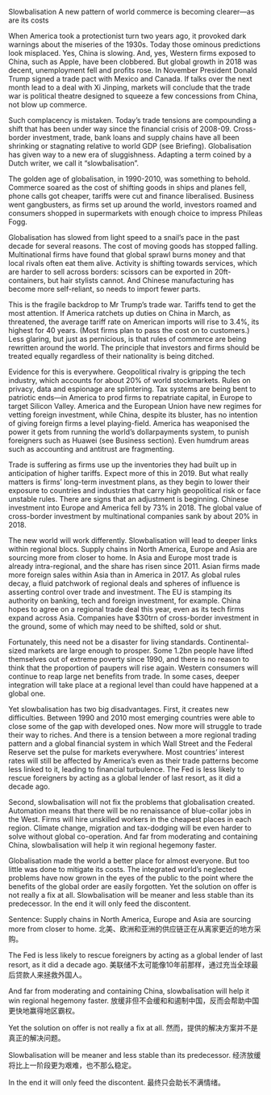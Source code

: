 Slowbalisation
A new pattern of world commerce is becoming clearer—as are its costs

When America took a protectionist turn two years ago, it provoked dark warnings about the miseries of the 1930s. Today those ominous predictions look misplaced. Yes, China is slowing. And, yes, Western firms exposed to China, such as Apple, have been clobbered. But global growth in 2018 was decent, unemployment fell and profits rose. In November President Donald Trump signed a trade pact with Mexico and Canada. If talks over the next month lead to a deal with Xi Jinping, markets will conclude that the trade war is political theatre designed to squeeze a few concessions from China, not blow up commerce.

Such complacency is mistaken. Today’s trade tensions are compounding a shift that has been under way since the financial crisis of 2008-09. Cross-border investment, trade, bank loans and supply chains have all been shrinking or stagnating relative to world GDP (see Briefing). Globalisation has given way to a new era of sluggishness. Adapting a term coined by a Dutch writer, we call it “slowbalisation”.

The golden age of globalisation, in 1990-2010, was something to behold. Commerce soared as the cost of shifting goods in ships and planes fell, phone calls got cheaper, tariffs were cut and finance liberalised. Business went gangbusters, as firms set up around the world, investors roamed and consumers shopped in supermarkets with enough choice to impress Phileas Fogg.

Globalisation has slowed from light speed to a snail’s pace in the past decade for several reasons. The cost of moving goods has stopped falling. Multinational firms have found that global sprawl burns money and that local rivals often eat them alive. Activity is shifting towards services, which are harder to sell across borders: scissors can be exported in 20ft-containers, but hair stylists cannot. And Chinese manufacturing has become more self-reliant, so needs to import fewer parts.

This is the fragile backdrop to Mr Trump’s trade war. Tariffs tend to get the most attention. If America ratchets up duties on China in March, as threatened, the average tariff rate on American imports will rise to 3.4%, its highest for 40 years. (Most firms plan to pass the cost on to customers.) Less glaring, but just as pernicious, is that rules of commerce are being rewritten around the world. The principle that investors and firms should be treated equally regardless of their nationality is being ditched.

Evidence for this is everywhere. Geopolitical rivalry is gripping the tech industry, which accounts for about 20% of world stockmarkets. Rules on privacy, data and espionage are splintering. Tax systems are being bent to patriotic ends—in America to prod firms to repatriate capital, in Europe to target Silicon Valley. America and the European Union have new regimes for vetting foreign investment, while China, despite its bluster, has no intention of giving foreign firms a level playing-field. America has weaponised the power it gets from running the world’s dollarpayments system, to punish foreigners such as Huawei (see Business section). Even humdrum areas such as accounting and antitrust are fragmenting.

Trade is suffering as firms use up the inventories they had built up in anticipation of higher tariffs. Expect more of this in 2019. But what really matters is firms’ long-term investment plans, as they begin to lower their exposure to countries and industries that carry high geopolitical risk or face unstable rules. There are signs that an adjustment is beginning. Chinese investment into Europe and America fell by 73% in 2018. The global value of cross-border investment by multinational companies sank by about 20% in 2018.

The new world will work differently. Slowbalisation will lead to deeper links within regional blocs. Supply chains in North America, Europe and Asia are sourcing more from closer to home. In Asia and Europe most trade is already intra-regional, and the share has risen since 2011. Asian firms made more foreign sales within Asia than in America in 2017. As global rules decay, a fluid patchwork of regional deals and spheres of influence is asserting control over trade and investment. The EU is stamping its authority on banking, tech and foreign investment, for example. China hopes to agree on a regional trade deal this year, even as its tech firms expand across Asia. Companies have $30trn of cross-border investment in the ground, some of which may need to be shifted, sold or shut.

Fortunately, this need not be a disaster for living standards. Continental-sized markets are large enough to prosper. Some 1.2bn people have lifted themselves out of extreme poverty since 1990, and there is no reason to think that the proportion of paupers will rise again. Western consumers will continue to reap large net benefits from trade. In some cases, deeper integration will take place at a regional level than could have happened at a global one.

Yet slowbalisation has two big disadvantages. First, it creates new difficulties. Between 1990 and 2010 most emerging countries were able to close some of the gap with developed ones. Now more will struggle to trade their way to riches. And there is a tension between a more regional trading pattern and a global financial system in which Wall Street and the Federal Reserve set the pulse for markets everywhere. Most countries’ interest rates will still be affected by America’s even as their trade patterns become less linked to it, leading to financial turbulence. The Fed is less likely to rescue foreigners by acting as a global lender of last resort, as it did a decade ago.

Second, slowbalisation will not fix the problems that globalisation created. Automation means that there will be no renaissance of blue-collar jobs in the West. Firms will hire unskilled workers in the cheapest places in each region. Climate change, migration and tax-dodging will be even harder to solve without global co-operation. And far from moderating and containing China, slowbalisation will help it win regional hegemony faster.

Globalisation made the world a better place for almost everyone. But too little was done to mitigate its costs. The integrated world’s neglected problems have now grown in the eyes of the public to the point where the benefits of the global order are easily forgotten. Yet the solution on offer is not really a fix at all. Slowbalisation will be meaner and less stable than its predecessor. In the end it will only feed the discontent.

Sentence:
Supply chains in North America, Europe and Asia are sourcing more from closer to home.
北美、欧洲和亚洲的供应链正在从离家更近的地方采购。

The Fed is less likely to rescue foreigners by acting as a global lender of last resort, as it did a decade ago.
美联储不太可能像10年前那样，通过充当全球最后贷款人来拯救外国人。

And far from moderating and containing China, slowbalisation will help it win regional hegemony faster.
放缓非但不会缓和和遏制中国，反而会帮助中国更快地赢得地区霸权。

Yet the solution on offer is not really a fix at all.
然而，提供的解决方案并不是真正的解决问题。

Slowbalisation will be meaner and less stable than its predecessor.
经济放缓将比上一阶段更为艰难，也不那么稳定。

In the end it will only feed the discontent.
最终只会助长不满情绪。